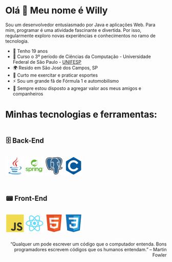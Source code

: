 Olá 👋 Meu nome é Willy
==========================

Sou um desenvolvedor entusiasmado por Java e aplicações Web. Para mim, programar é uma atividade fascinante e divertida. Por isso, regularmente exploro novas experiências e conhecimentos no ramo de tecnologia.

* 🎈  Tenho 19 anos
* 📖  Curso o 3º período de Ciências da Computação - Universidade Federal de São Paulo - [UNIFESP](https://www.unifesp.br/campus/sjc/)
* 🌍  Resido em São José dos Campos, SP
* 💪  Curto me exercitar e praticar esportes
* ⚡  Sou um grande fã de Fórmula 1 e automobilismo
* 🚀  Sempre estou disposto a agregar valor aos meus amigos e companheiros

# Minhas tecnologias e ferramentas:

<div style="padding: 2px">
    <h2>🗄️ Back-End<h2>
    <p>
        <img src="./assets/java.svg" width=56 heigth=56>
        <img src="./assets/spring.svg" width=56 heigth=56>
        <img src="./assets/postgresql.svg" width=56 heigth=56>
        <img src="./assets/c.svg" width=56 heigth=56>
    <p>
</div>

<div style="padding: 2px">
    <h2>📟 Front-End<h2>
    <p>
        <img src="./assets/javascript.svg" width=56 heigth=56>
        <img src="./assets/react.svg" width=56 heigth=56>
        <img src="./assets/html.svg" width=56 heigth=56>
        <img src="./assets/css.svg" width=56 heigth=56>
    <p>
</div>

<div style="font-size: 14px ; text-align: right">
    “Qualquer um pode escrever um código que o computador entenda. Bons programadores escrevem códigos que os humanos entendam.” – Martin Fowler
</div>
